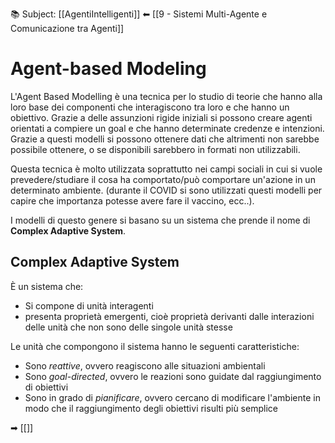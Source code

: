 📚 Subject: [[AgentiIntelligenti]]
⬅ [[9 - Sistemi Multi-Agente e Comunicazione tra Agenti]]

# Agent-based Modeling

L'Agent Based Modelling è una tecnica per lo studio di teorie che hanno alla loro base dei componenti che interagiscono tra loro e che hanno un obiettivo.
Grazie a delle assunzioni rigide iniziali si possono creare agenti orientati a compiere un goal e che hanno determinate credenze e intenzioni.
Grazie a questi modelli si possono ottenere dati che altrimenti non sarebbe possibile ottenere, o se disponibili sarebbero in formati non utilizzabili.

Questa tecnica è molto utilizzata soprattutto nei campi sociali in cui si vuole prevedere/studiare il cosa ha comportato/può comportare un'azione in un determinato ambiente. (durante il COVID si sono utilizzati questi modelli per capire che importanza potesse avere fare il vaccino, ecc..).

I modelli di questo genere si basano su un sistema che prende il nome di **Complex Adaptive System**.

## Complex Adaptive System

È un sistema che:
- Si compone di unità interagenti
- presenta proprietà emergenti, cioè proprietà derivanti dalle interazioni delle unità che non sono delle singole unità stesse

Le unità che compongono il sistema hanno le seguenti caratteristiche:
- Sono *reattive*, ovvero reagiscono alle situazioni ambientali
- Sono *goal-directed*, ovvero le reazioni sono guidate dal raggiungimento di obiettivi
- Sono in grado di *pianificare*, ovvero cercano di modificare l'ambiente in modo che il raggiungimento degli obiettivi risulti più semplice


➡ [[]]